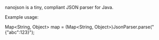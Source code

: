 nanojson is a tiny, compliant JSON parser for Java. 

Example usage:

Map<String, Object> map = (Map<String, Object>)JsonParser.parse("{\"abc\":123}");


